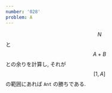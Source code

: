 ```yaml
---
number: '028'
problem: A
---
```

$$ N $$ と $$ A+B $$ との余りを計算し, それが $$ [1, A] $$ の範囲にあれば `Ant` の勝ちである.


